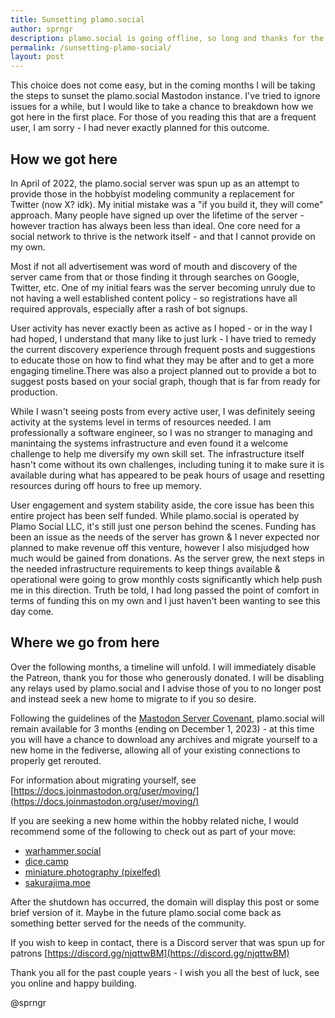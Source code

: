 ```yaml
---
title: Sunsetting plamo.social
author: sprngr
description: plamo.social is going offline, so long and thanks for the plastic.
permalink: /sunsetting-plamo-social/
layout: post
---
```


This choice does not come easy, but in the coming months I will be taking the steps to sunset the plamo.social Mastodon instance. I've tried to ignore issues for a while, but I would like to take a chance to breakdown how we got here in the first place. For those of you reading this that are a frequent user, I am sorry - I had never exactly planned for this outcome.

## How we got here

In April of 2022, the plamo.social server was spun up as an attempt to provide those in the hobbyist modeling community a replacement for Twitter (now X? idk). My initial mistake was a "if you build it, they will come" approach. Many people have signed up over the lifetime of the server - however traction has always been less than ideal. One core need for a social network to thrive is the network itself - and that I cannot provide on my own.

Most if not all advertisement was word of mouth and discovery of the server came from that or those finding it through searches on Google, Twitter, etc. One of my initial fears was the server becoming unruly due to not having a well established content policy - so registrations have all required approvals, especially after a rash of bot signups.

User activity has never exactly been as active as I hoped - or in the way I had hoped, I understand that many like to just lurk - I have tried to remedy the current discovery experience through frequent posts and suggestions to educate those on how to find what they may be after and to get a more engaging timeline.There was also a project planned out to provide a bot to suggest posts based on your social graph, though that is far from ready for production.

While I wasn't seeing posts from every active user, I was definitely seeing activity at the systems level in terms of resources needed. I am professionally a software engineer, so I was no stranger to managing and manintaing the systems infrastructure and even found it a welcome challenge to help me diversify my own skill set. The infrastructure itself hasn't come without its own challenges, including tuning it to make sure it is available during what has appeared to be peak hours of usage and resetting resources during off hours to free up memory.

User engagement and system stability aside, the core issue has been this entire project has been self funded. While plamo.social is operated by Plamo Social LLC, it's still just one person behind the scenes. Funding has been an issue as the needs of the server has grown & I never expected nor planned to make revenue off this venture, however I also misjudged how much would be gained from donations. As the server grew, the next steps in the needed infrastructure requirements to keep things available & operational were going to grow monthly costs significantly which help push me in this direction. Truth be told, I had long passed the point of comfort in terms of funding this on my own and I just haven't been wanting to see this day come.

## Where we go from here

Over the following months, a timeline will unfold. I will immediately disable the Patreon, thank you for those who generously donated. I will be disabling any relays used by plamo.social and I advise those of you to no longer post and instead seek a new home to migrate to if you so desire.

Following the guidelines of the [Mastodon Server Covenant](https://joinmastodon.org/covenant), plamo.social will remain available for 3 months (ending on December 1, 2023) - at this time you will have a chance to download any archives and migrate yourself to a new home in the fediverse, allowing all of your existing connections to properly get rerouted.

For information about migrating yourself, see [https://docs.joinmastodon.org/user/moving/](https://docs.joinmastodon.org/user/moving/)

If you are seeking a new home within the hobby related niche, I would recommend some of the following to check out as part of your move:
- [warhammer.social](https://warhammer.social)
- [dice.camp](https://dice.camp)
- [miniature.photography (pixelfed)](https://miniature.photography)
- [sakurajima.moe](sakurajima.moe)

After the shutdown has occurred, the domain will display this post or some brief version of it. Maybe in the future plamo.social come back as something better served for the needs of the community.

If you wish to keep in contact, there is a Discord server that was spun up for patrons [https://discord.gg/njqttwBM](https://discord.gg/njqttwBM)

Thank you all for the past couple years - I wish you all the best of luck, see you online and happy building.

@sprngr
